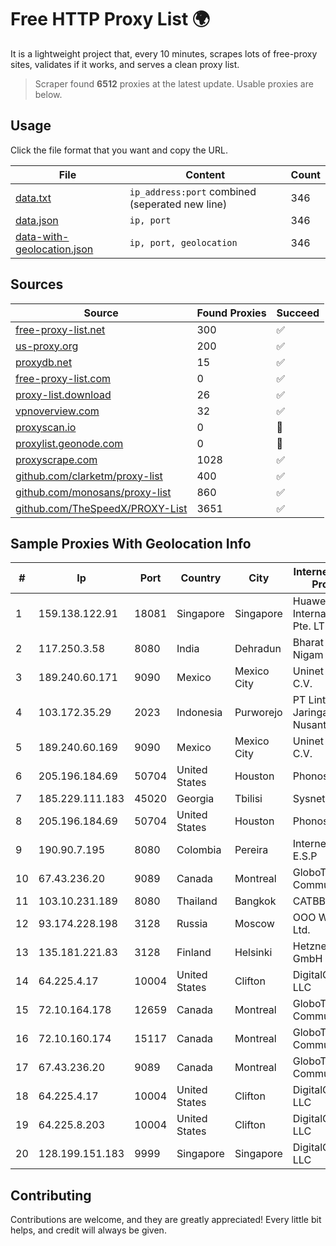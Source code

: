 
# Free HTTP Proxy List 🌍

It is a lightweight project that, every 10 minutes, scrapes lots of free-proxy sites, validates if it works, and serves a clean proxy list.


> Scraper found **6512** proxies at the latest update. Usable proxies are below.

## Usage

Click the file format that you want and copy the URL.


|File|Content|Count|
|----|-------|-----|
|[data.txt](https://raw.githubusercontent.com/themiralay/Proxy-List-World/master/data.txt)|`ip_address:port` combined (seperated new line)|346|
|[data.json](https://raw.githubusercontent.com/themiralay/Proxy-List-World/master/data.json)|`ip, port`|346|
|[data-with-geolocation.json](https://raw.githubusercontent.com/themiralay/Proxy-List-World/master/data-with-geolocation.json)|`ip, port, geolocation`|346|

## Sources

|Source|Found Proxies|Succeed|
|------|-------------|-------|
|[free-proxy-list.net](https://free-proxy-list.net)|300|✅|
|[us-proxy.org](https://www.us-proxy.org)|200|✅|
|[proxydb.net](http://proxydb.net)|15|✅|
|[free-proxy-list.com](https://free-proxy-list.com/?page=&port=&type%5B%5D=http&type%5B%5D=https&up_time=0&search=Search)|0|✅|
|[proxy-list.download](https://www.proxy-list.download/HTTP)|26|✅|
|[vpnoverview.com](https://vpnoverview.com/privacy/anonymous-browsing/free-proxy-servers)|32|✅|
|[proxyscan.io](https://www.proxyscan.io)|0|🚫|
|[proxylist.geonode.com](https://proxylist.geonode.com/api/proxy-list?limit=300&page=1&sort_by=lastChecked&sort_type=desc&protocols=http,https)|0|🚫|
|[proxyscrape.com](https://api.proxyscrape.com/v2/?request=displayproxies&protocol=http&timeout=10000&country=all&ssl=all&anonymity=all)|1028|✅|
|[github.com/clarketm/proxy-list](https://raw.githubusercontent.com/clarketm/proxy-list/master/proxy-list-raw.txt)|400|✅|
|[github.com/monosans/proxy-list](https://raw.githubusercontent.com/monosans/proxy-list/main/proxies/http.txt)|860|✅|
|[github.com/TheSpeedX/PROXY-List](https://raw.githubusercontent.com/TheSpeedX/PROXY-List/master/http.txt)|3651|✅|


## Sample Proxies With Geolocation Info

|#|Ip|Port|Country|City|Internet Service Provider|
|-|--|----|-------|----|-------------------------|
|1|159.138.122.91|18081|Singapore|Singapore|Huawei International Pte. LTD|
|2|117.250.3.58|8080|India|Dehradun|Bharat Sanchar Nigam Ltd|
|3|189.240.60.171|9090|Mexico|Mexico City|Uninet S.A. de C.V.|
|4|103.172.35.29|2023|Indonesia|Purworejo|PT Lintas Jaringan Nusantara|
|5|189.240.60.169|9090|Mexico|Mexico City|Uninet S.A. de C.V.|
|6|205.196.184.69|50704|United States|Houston|Phonoscope|
|7|185.229.111.183|45020|Georgia|Tbilisi|Sysnet LLC|
|8|205.196.184.69|50704|United States|Houston|Phonoscope|
|9|190.90.7.195|8080|Colombia|Pereira|Internexa S.a. E.S.P|
|10|67.43.236.20|9089|Canada|Montreal|GloboTech Communications|
|11|103.10.231.189|8080|Thailand|Bangkok|CATBB|
|12|93.174.228.198|3128|Russia|Moscow|OOO WestCall Ltd.|
|13|135.181.221.83|3128|Finland|Helsinki|Hetzner Online GmbH|
|14|64.225.4.17|10004|United States|Clifton|DigitalOcean, LLC|
|15|72.10.164.178|12659|Canada|Montreal|GloboTech Communications|
|16|72.10.160.174|15117|Canada|Montreal|GloboTech Communications|
|17|67.43.236.20|9089|Canada|Montreal|GloboTech Communications|
|18|64.225.4.17|10004|United States|Clifton|DigitalOcean, LLC|
|19|64.225.8.203|10004|United States|Clifton|DigitalOcean, LLC|
|20|128.199.151.183|9999|Singapore|Singapore|DigitalOcean, LLC|



## Contributing

Contributions are welcome, and they are greatly appreciated! Every
little bit helps, and credit will always be given.

